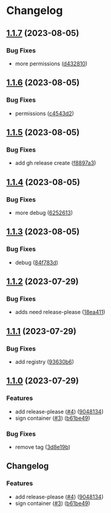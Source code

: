 # Changelog

## [1.1.7](https://github.com/bpbeatty/resume/compare/v1.1.6...v1.1.7) (2023-08-05)


### Bug Fixes

* more permissions ([d432810](https://github.com/bpbeatty/resume/commit/d4328101321f017b4e5cb6a59c5e5d5c76b3e1a1))

## [1.1.6](https://github.com/bpbeatty/resume/compare/v1.1.5...v1.1.6) (2023-08-05)


### Bug Fixes

* permissions ([c4543d2](https://github.com/bpbeatty/resume/commit/c4543d230bc4305d162b5f042a92c67e4d46e76f))

## [1.1.5](https://github.com/bpbeatty/resume/compare/v1.1.4...v1.1.5) (2023-08-05)


### Bug Fixes

* add gh release create ([f8897a3](https://github.com/bpbeatty/resume/commit/f8897a3531519ee50666c73ec4434173966e556e))

## [1.1.4](https://github.com/bpbeatty/resume/compare/v1.1.3...v1.1.4) (2023-08-05)


### Bug Fixes

* more debug ([6252613](https://github.com/bpbeatty/resume/commit/6252613a4084a94c4c2683e19dffeebe42579b5f))

## [1.1.3](https://github.com/bpbeatty/resume/compare/v1.1.2...v1.1.3) (2023-08-05)


### Bug Fixes

* debug ([84f783d](https://github.com/bpbeatty/resume/commit/84f783d8a6b7f96b75a1cf9dcd700bd35e2e4594))

## [1.1.2](https://github.com/bpbeatty/resume/compare/v1.1.1...v1.1.2) (2023-07-29)


### Bug Fixes

* adds need release-please ([18ea411](https://github.com/bpbeatty/resume/commit/18ea41115e2f45414f183e2f826bf0a87e0e01c1))

## [1.1.1](https://github.com/bpbeatty/resume/compare/v1.1.0...v1.1.1) (2023-07-29)


### Bug Fixes

* add registry ([93630b6](https://github.com/bpbeatty/resume/commit/93630b6b946aaa6a677f1ce51fc63054bab9171b))

## [1.1.0](https://github.com/bpbeatty/resume/compare/v1.0.0...v1.1.0) (2023-07-29)


### Features

* add release-please ([#4](https://github.com/bpbeatty/resume/issues/4)) ([9048134](https://github.com/bpbeatty/resume/commit/904813436ab7c78928be23786c9e6f1b07f99d29))
* sign container ([#3](https://github.com/bpbeatty/resume/issues/3)) ([b61be49](https://github.com/bpbeatty/resume/commit/b61be493a4725ba7b7c245a1b2b4a8dd1a179882))


### Bug Fixes

* remove tag ([3d8e19b](https://github.com/bpbeatty/resume/commit/3d8e19b7e0e94951c67046e2969f825cb125995e))

## Changelog


### Features

* add release-please ([#4](https://github.com/bpbeatty/resume/issues/4)) ([9048134](https://github.com/bpbeatty/resume/commit/904813436ab7c78928be23786c9e6f1b07f99d29))
* sign container ([#3](https://github.com/bpbeatty/resume/issues/3)) ([b61be49](https://github.com/bpbeatty/resume/commit/b61be493a4725ba7b7c245a1b2b4a8dd1a179882))
